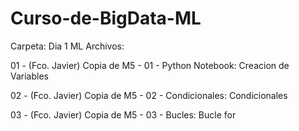 # Curso-de-BigData-ML
Carpeta: Dia 1 ML
Archivos:

  01 - (Fco. Javier) Copia de M5 - 01 - Python Notebook:  Creacion de Variables
  
  02 - (Fco. Javier) Copia de M5 - 02 - Condicionales: Condicionales
  
  03 - (Fco. Javier) Copia de M5 - 03 - Bucles: Bucle for
